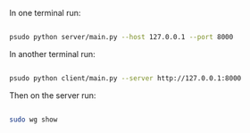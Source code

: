 In one terminal run:

```bash

psudo python server/main.py --host 127.0.0.1 --port 8000

```

In another terminal run:

```bash

psudo python client/main.py --server http://127.0.0.1:8000

```

Then on the server run:

```bash

sudo wg show

```
